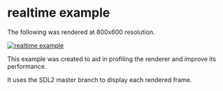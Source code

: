 realtime example
================

The following was rendered at 800x600 resolution.

[![realtime example](http://i.imgur.com/TSCIp3j.png)](https://youtu.be/Izc-3Z-fhzM)

This example was created to aid in profiling the renderer and improve its performance.

It uses the SDL2 master branch to display each rendered frame.